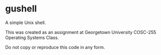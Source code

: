 # gushell
A simple Unix shell. 

This was created as an assignment at Georgetown University COSC-255 Operating Systems Class.

Do not copy or reproduce this code in any form.
